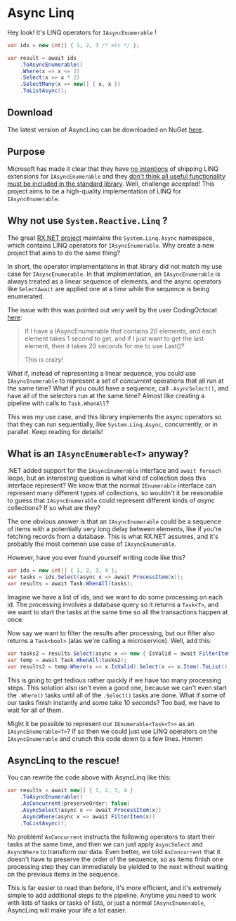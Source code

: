 # Async Linq

Hey look! It's LINQ operators for `IAsyncEnumerable` !

```csharp
var ids = new int[] { 1, 2, 3 /* etc */ };

var result = await ids
    .ToAsyncEnumerable()
    .Where(x => x <= 2)
    .Select(x => x * 2)
    .SelectMany(x => new[] { x, x })
    .ToListAsync();
```

## Download
The latest version of AsyncLinq can be downloaded on NuGet [here](https://example.com).

## Purpose
Microsoft has made it clear that they have 
[no intentions](https://github.com/dotnet/runtime/issues/31580#issuecomment-581065904) 
of shipping LINQ extensions for `IAsyncEnumerable` and they 
[don't think all useful functionality must be included in the standard 
library](https://github.com/dotnet/runtime/issues/31580#issuecomment-636364261). Well, 
challenge accepted! This project aims to be a high-quality implementation of
LINQ for `IAsyncEnumerable`.

## Why not use `System.Reactive.Linq` ?
The great [RX.NET project](https://github.com/dotnet/reactive) maintains the 
`System.Linq.Async` namespace, which contains LINQ operators for `IAsyncEnumerable`. Why
create a new project that aims to do the same thing?

In short, the operator implementations in that library did not match my use case for
`IAsyncEnumerable`. In that implementation, an `IAsyncEnumerable` is always treated
as a linear sequence of elements, and the async operators like `SelectAwait` are applied
one at a time while the sequence is being enumerated.

The issue with this was pointed out very well by the user CodingOctocat 
[here](https://github.com/dotnet/runtime/issues/29145#issuecomment-495878382):

> If I have a IAsyncEnumerable that contains 20 elements, and each element takes 1 second to 
> get, and if I just want to get the last element, then it takes 20 seconds for me to use 
> Last()?
>
> This is crazy!

What if, instead of representing a linear sequence, you could use `IAsyncEnumerable` to 
represent a set of *concurrent* operations that all run at the same time? What if you
could have a sequence, call `.AsyncSelect()`, and have all of the selectors run 
at the same time? Almost like creating a pipeline with calls to `Task.WhenAll`? 

This was my use case, and this library implements the async operators so that they can
run sequentially, like `System.Linq.Async`, concurrently, or in parallel. Keep reading
for details! 

## What is an `IAsyncEnumerable<T>` anyway?
.NET added support for the `IAsyncEnumerable` interface and `await foreach` loops, but an 
interesting question is what kind of collection does this interface represent? We know that
the normal `IEnumerable` interface can represent many different types of collections, so 
wouldn't it be reasonable to guess that `IAsyncEnumerable` could represent different
kinds of *async* collections? If so what are they?

The one obvious answer is that an `IAsyncEnumerable` could be a sequence of items with a
potentially very long delay between elements, like if you're fetching records from a
database. This is what RX.NET assumes, and it's probably the most common use case of
`IAsyncEnumerable`.

However, have you ever found yourself writing code like this?

```csharp
var ids = new int[] { 1, 2, 3, 4 };
var tasks = ids.Select(async x => await ProcessItem(x));
var results = await Task.WhenAll(tasks);
```

Imagine we have a list of ids, and we want to do some processing on each id. The
processing involves a database query so it returns a `Task<T>`, and we want to start the
tasks at the same time so all the transactions happen at once. 

Now say we want to filter the results after processing, but our filter also returns a 
`Task<bool>` (alas we're calling a microservice). Well, add this:

```csharp
var tasks2 = results.Select(async x => new { IsValid = await FilterItem(x), Item = x });
var temp = await Task.WhenAll(tasks2);
var results2 = temp.Where(x => x.IsValid).Select(x => x.Item).ToList();
```

This is going to get tedious rather quickly if we have too many processing steps. This 
solution also isn't even a good one, because we can't even start the `.Where()` tasks
until all of the `.Select()` tasks are done. What if some of our tasks finish instantly
and some take 10 seconds? Too bad, we have to wait for all of them. 

Might it be possible to represent our `IEnumerable<Task<T>>` as an `IAsyncEnumerable<T>`?
If so then we could just use LINQ operators on the `IAsyncEnumerable` and crunch this code
down to a few lines. Hmmm

## AsyncLinq to the rescue!
You can rewrite the code above with AsyncLinq like this:

```csharp
var results = await new[] { 1, 2, 3, 4 }
    .ToAsyncEnumerable()
    .AsConcurrent(preserveOrder: false)
    .AsyncSelect(async x => await ProcessItem(x))
    .AsyncWhere(async x => await FilterItem(x))
    .ToListAsync();
```

No problem! `AsConcurrent` instructs the following operators to start their tasks at the
same time, and then we can just apply `AsyncSelect` and `AsyncWhere` to transform our data.
Even better, we told `AsConcurrent` that it doesn't have to preserve the order of the
sequence, so as items finish one processing step they can immediately be yielded to the next
without waiting on the previous items in the sequence. 

This is far easier to read than before, it's more efficient, and it's extremely simple to
add additional steps to the pipeline. Anytime you need to work with lists of tasks
or tasks of lists, or just a normal `IAsyncEnumerable`, AsyncLinq will make your life a lot 
easier.